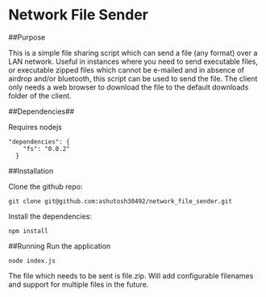 # Network File Sender

##Purpose

This is a simple file sharing script which can send a file (any format) over a LAN network. Useful in instances where you need to send executable files, or executable zipped files which cannot be e-mailed and in absence of airdrop and/or bluetooth, this script can be used to send the file. The client only needs a web browser to download the file to the default downloads folder of the client.

##Dependencies##

Requires nodejs

```
"dependencies": {
    "fs": "0.0.2"
  }
```


##Installation

Clone the github repo:

```
git clone git@github.com:ashutosh30492/network_file_sender.git
```
Install the dependencies:

	npm install
	
##Running
Run the application

	node index.js 
	
The file which needs to be sent is file.zip. Will add configurable filenames and support for multiple files in the future.
